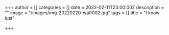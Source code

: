 +++
author = []
categories = []
date = 2022-02-11T23:00:00Z
description = ""
image = "/images/img-20220220-wa0002.jpg"
tags = []
title = "I know lust"

+++
